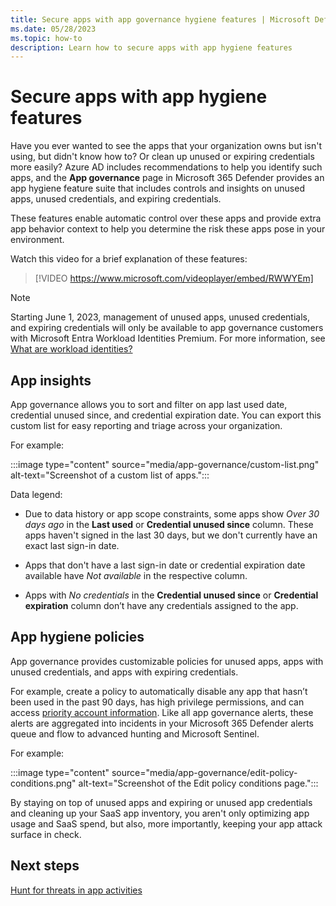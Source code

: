 ```yaml
---
title: Secure apps with app governance hygiene features | Microsoft Defender for Cloud Apps
ms.date: 05/28/2023
ms.topic: how-to
description: Learn how to secure apps with app hygiene features
---
```



# Secure apps with app hygiene features

Have you ever wanted to see the apps that your organization owns but isn't using, but didn't know how to? Or clean up unused or expiring credentials more easily? Azure AD includes recommendations to help you identify such apps, and the **App governance** page in Microsoft 365 Defender provides an app hygiene feature suite that includes controls and insights on unused apps, unused credentials, and expiring credentials. 

These features enable automatic control over these apps and provide extra app behavior context to help you determine the risk these apps pose in your environment.

Watch this video for a brief explanation of these features:

> [!VIDEO https://www.microsoft.com/videoplayer/embed/RWWYEm]

> [!NOTE]
> Starting June 1, 2023, management of unused apps, unused credentials, and expiring credentials will only be available to app governance customers with Microsoft Entra Workload Identities Premium. For more information, see [What are workload identities?](/azure/active-directory/workload-identities/workload-identities-overview)

## App insights

App governance allows you to sort and filter on app last used date, credential unused since, and credential expiration date. You can export this custom list for easy reporting and triage across your organization.

For example:

:::image type="content" source="media/app-governance/custom-list.png" alt-text="Screenshot of a custom list of apps.":::

Data legend:

- Due to data history or app scope constraints, some apps show *Over 30 days ago* in the **Last used** or **Credential unused since** column. These apps haven't signed in the last 30 days, but we don't currently have an exact last sign-in date.

- Apps that don't have a last sign-in date or credential expiration date available have *Not available* in the respective column.

- Apps with *No credentials* in the **Credential unused since** or **Credential expiration** column don’t have any credentials assigned to the app.

## App hygiene policies

App governance provides customizable policies for unused apps, apps with unused credentials, and apps with expiring credentials. 

For example, create a policy to automatically disable any app that hasn’t been used in the past 90 days, has high privilege permissions, and can access [priority account information](/microsoft-365/admin/setup/priority-accounts). Like all app governance alerts, these alerts are aggregated into incidents in your Microsoft 365 Defender alerts queue and flow to advanced hunting and Microsoft Sentinel.

For example:

:::image type="content" source="media/app-governance/edit-policy-conditions.png" alt-text="Screenshot of the Edit policy conditions page.":::

By staying on top of unused apps and expiring or unused app credentials and cleaning up your SaaS app inventory, you aren't only optimizing app usage and SaaS spend, but also, more importantly, keeping your app attack surface in check.


## Next steps

[Hunt for threats in app activities](app-activity-threat-hunting.md)
